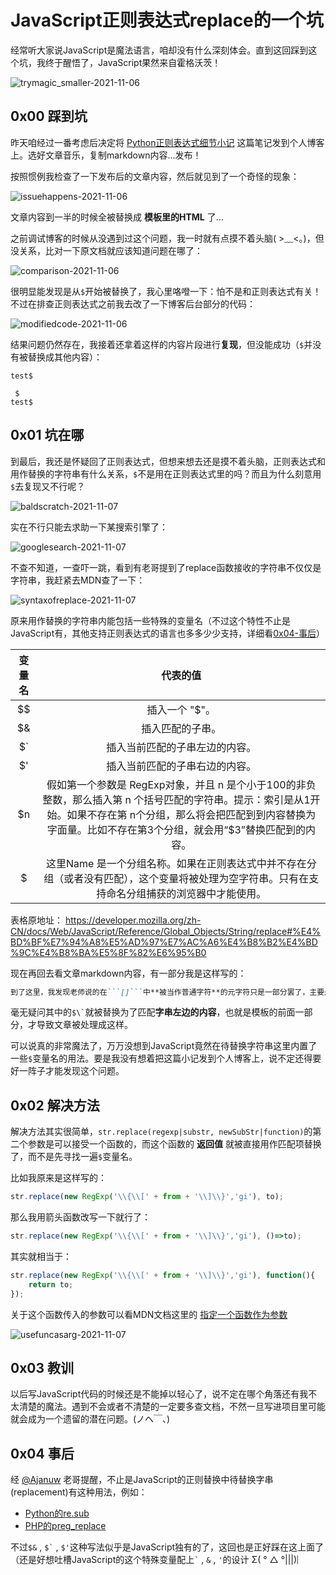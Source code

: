 # JavaScript正则表达式replace的一个坑

经常听大家说JavaScript是魔法语言，咱却没有什么深刻体会。直到这回踩到这个坑，我终于醒悟了，JavaScript果然来自霍格沃茨！  

![trymagic_smaller-2021-11-06](https://cdn.jsdelivr.net/gh/cat-note/bottleassets@latest/img/trymagic_smaller-2021-11-06.jpg)  

## 0x00 踩到坑  

昨天咱经过一番考虑后决定将 [Python正则表达式细节小记](https://www.cnblogs.com/somebottle/p/python_notes_of_regex.html) 这篇笔记发到个人博客上。选好文章音乐，复制markdown内容...发布！  

按照惯例我检查了一下发布后的文章内容，然后就见到了一个奇怪的现象：  

![issuehappens-2021-11-06](https://cdn.jsdelivr.net/gh/cat-note/bottleassets@latest/img/issuehappens-2021-11-06.png)  

文章内容到一半的时候全被替换成 **模板里的HTML** 了...

之前调试博客的时候从没遇到过这个问题，我一时就有点摸不着头脑( >﹏<。)，但没关系，比对一下原文档就应该知道问题在哪了：  

![comparison-2021-11-06](https://cdn.jsdelivr.net/gh/cat-note/bottleassets@latest/img/comparison-2021-11-06.png)  

很明显能发现是从```$```开始被替换了，我心里咯噔一下：怕不是和正则表达式有关！不过在排查正则表达式之前我去改了一下博客后台部分的代码：  

![modifiedcode-2021-11-06](https://cdn.jsdelivr.net/gh/cat-note/bottleassets@latest/img/modifiedcode-2021-11-06.jpg)  

结果问题仍然存在，我接着还拿着这样的内容片段进行**复现**，但没能成功（```$```并没有被替换成其他内容）：  

```
test$

 $ 
test$
```

## 0x01 坑在哪  

到最后，我还是怀疑回了正则表达式，但想来想去还是摸不着头脑，正则表达式和用作替换的字符串有什么关系，```$```不是用在正则表达式里的吗？而且为什么刻意用```$```去复现又不行呢？  

![baldscratch-2021-11-07](https://cdn.jsdelivr.net/gh/cat-note/bottleassets@latest/img/baldscratch-2021-11-07.jpg)

实在不行只能去求助一下某搜索引擎了：  

![googlesearch-2021-11-07](https://cdn.jsdelivr.net/gh/cat-note/bottleassets@latest/img/googlesearch-2021-11-07.png)  

不查不知道，一查吓一跳，看到有老哥提到了replace函数接收的字符串不仅仅是字符串，我赶紧去MDN查了一下：  

![syntaxofreplace-2021-11-07](https://cdn.jsdelivr.net/gh/cat-note/bottleassets@latest/img/syntaxofreplace-2021-11-07.jpg)  

原来用作替换的字符串内能包括一些特殊的变量名（不过这个特性不止是JavaScript有，其他支持正则表达式的语言也多多少少支持，详细看[0x04-事后](#0x04-事后)）  

| 变量名 | 代表的值 |
|:---:|:---:|
| $$ | 插入一个 "$"。 |
| $& | 插入匹配的子串。 |
| $` | 插入当前匹配的子串左边的内容。 |
| $' | 插入当前匹配的子串右边的内容。 |
| $n | 假如第一个参数是 RegExp对象，并且 n 是个小于100的非负整数，那么插入第 n 个括号匹配的字符串。提示：索引是从1开始。如果不存在第 n个分组，那么将会把匹配到到内容替换为字面量。比如不存在第3个分组，就会用“$3”替换匹配到的内容。 |
| $<Name> | 这里Name 是一个分组名称。如果在正则表达式中并不存在分组（或者没有匹配），这个变量将被处理为空字符串。只有在支持命名分组捕获的浏览器中才能使用。 |

表格原地址：  https://developer.mozilla.org/zh-CN/docs/Web/JavaScript/Reference/Global_Objects/String/replace#%E4%BD%BF%E7%94%A8%E5%AD%97%E7%AC%A6%E4%B8%B2%E4%BD%9C%E4%B8%BA%E5%8F%82%E6%95%B0  

现在再回去看文章markdown内容，有一部分我是这样写的：  

```markdown
到了这里，我发现老师说的在```[]```中**被当作普通字符**的元字符只是一部分罢了，主要是 ```*```，```?```，```+```，```{}```，```()```，```$``` 这些元字符。
```

毫无疑问其中的``` $\` ```就被替换为了匹配**字串左边的内容**，也就是模板的前面一部分，才导致文章被处理成这样。  

可以说真的非常魔法了，万万没想到JavaScript竟然在待替换字符串这里内置了一些```$```变量名的用法。要是我没有想着把这篇小记发到个人博客上，说不定还得要好一阵子才能发现这个问题。  

## 0x02 解决方法  

解决方法其实很简单，```str.replace(regexp|substr, newSubStr|function)```的第二个参数是可以接受一个函数的，而这个函数的 **返回值** 就被直接用作匹配项替换了，而不是先寻找一遍```$```变量名。  

比如我原来是这样写的：

```javascript
str.replace(new RegExp('\\{\\[' + from + '\\]\\}','gi'), to);
```

那么我用箭头函数改写一下就行了：  

```javascript
str.replace(new RegExp('\\{\\[' + from + '\\]\\}','gi'), ()=>to);
```

其实就相当于：  

```javascript
str.replace(new RegExp('\\{\\[' + from + '\\]\\}','gi'), function(){
    return to;
});
```

关于这个函数传入的参数可以看MDN文档这里的 [指定一个函数作为参数](https://developer.mozilla.org/zh-CN/docs/Web/JavaScript/Reference/Global_Objects/String/replace#%E6%8C%87%E5%AE%9A%E4%B8%80%E4%B8%AA%E5%87%BD%E6%95%B0%E4%BD%9C%E4%B8%BA%E5%8F%82%E6%95%B0)  

![usefuncasarg-2021-11-07](https://cdn.jsdelivr.net/gh/cat-note/bottleassets@latest/img/usefuncasarg-2021-11-07.jpg)  

## 0x03 教训  

以后写JavaScript代码的时候还是不能掉以轻心了，说不定在哪个角落还有我不太清楚的魔法。遇到不会或者不清楚的一定要多查文档，不然一旦写进项目里可能就会成为一个遗留的潜在问题。(ノへ￣、)   

## 0x04 事后  

经 [@Ajanuw](https://github.com/januwA) 老哥提醒，不止是JavaScript的正则替换中待替换字串(replacement)有这种用法，例如：  

* [Python的re.sub](https://docs.python.org/zh-cn/3/library/re.html#re.sub)  
* [PHP的preg_replace](https://www.php.net/preg_replace/)  

不过```$&``` , ``` $` ``` , ``` $' ```这种写法似乎是JavaScript独有的了，这回也是正好踩在这上面了（还是好想吐槽JavaScript的这个特殊变量配上``` ` ``` , ``` & ``` , ```'```的设计 Σ( ° △ °|||)︴  